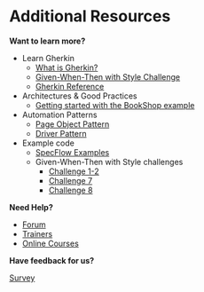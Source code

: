 Additional Resources
==========

__Want to learn more?__

* Learn Gherkin
  * [What is Gherkin?](https://specflow.org/bdd/gherkin/)
  * [Given-When-Then with Style Challenge](https://specflow.org/blog/the-given-when-then-with-style-challenge/)
  * [Gherkin Reference](https://docs.specflow.org/projects/specflow/en/latest/Gherkin/Gherkin-Reference.html)
* Architectures & Good Practices
  * [Getting started with the BookShop example](https://docs.specflow.org/projects/specflow/en/latest/Getting-Started/Getting-Started-With-An-Example.html)
* Automation Patterns
  * [Page Object Pattern](https://docs.specflow.org/projects/specflow/en/latest/Guides/PageObjectModel.html)
  * [Driver Pattern](https://docs.specflow.org/projects/specflow/en/latest/Guides/DriverPattern.html)
* Example code
  * [SpecFlow Examples](https://github.com/SpecFlowOSS/SpecFlow-Examples)
  * Given-When-Then with Style challenges
    * [Challenge 1-2](https://github.com/SpecFlowOSS/gwt-with-style-challenge1-2)
    * [Challenge 7](https://github.com/SpecFlowOSS/gwt-with-style-challenge7)
    * [Challenge 8](https://github.com/SpecFlowOSS/gwt-with-style-challenge8)

__Need Help?__

* [Forum](https://support.specflow.org/hc/en-us/community/topics)
* [Trainers](https://specflow.org/trainers/)
* [Online Courses](https://specflow.org/online-courses/)

__Have feedback for us?__

<a href="https://surveys.hotjar.com/592217b5-a444-4101-9a5d-b65dd70bde3a" target="_blank" rel="noopener noreferrer">Survey</a>
